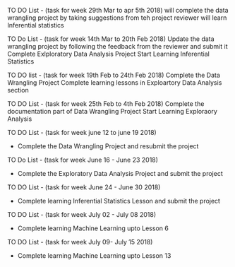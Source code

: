 TO DO List - (task for week 29th Mar to apr 5th 2018)
will complete the data wrangling project by taking suggestions from teh project reviewer
will learn Inferential statistics

TO Do List - (task for week 14th Mar to 20th Feb 2018)
Update the data wrangling project by following the feedback from the reviewer and submit it
Complete Exlploratory Data Analysis Project
Start Learning Inferential Statistics

TO DO list - (task for week 19th Feb to 24th Feb 2018)
Complete the Data Wrangling Project
Complete learning lessons in Exploartory Data Analysis section 

TO DO List - (task for week 25th Feb to 4th Feb 2018)
Complete the documentation part of Data Wrangling Project
Start Learning Exploraory Analysis

TO DO List - (task for week june 12 to june 19 2018)
- Complete the Data Wrangling Project and resubmit the project

TO Do List - (task for week June 16 - June 23 2018)
- Complete the Exploratory Data Analysis Project and submit the project

TO DO List - (task for week June 24 - June 30 2018)
- Complete learning Inferential Statistics Lesson and submit the project

TO DO List - (task for week July 02 - July 08 2018)
- Complete learning Machine Learning upto Lesson 6

TO DO List - (task for week July 09- July 15 2018)
- Complete learning Machine Learning upto Lesson 13
